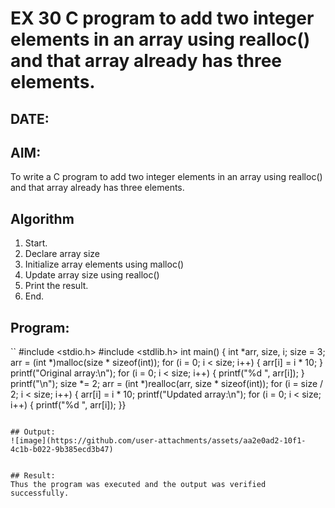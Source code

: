 # EX 30 C program to add two integer elements in an array using realloc() and that array already has three elements.
## DATE: 
## AIM:
To write a C program to add two integer elements in an array using realloc() and that array already has three elements.

## Algorithm
1. Start.
2. Declare array size
3. Initialize array elements using malloc()
4. Update array size using realloc()
5. Print the result.
6. End. 

## Program:
``
#include <stdio.h>
#include <stdlib.h>
int main() {
 int *arr, size, i;
 size = 3;
 arr = (int *)malloc(size * sizeof(int)); 
 for (i = 0; i < size; i++) {
 arr[i] = i * 10; }
 printf("Original array:\n");
 for (i = 0; i < size; i++) {
 printf("%d ", arr[i]);
 }
 printf("\n");
 size *= 2;
 arr = (int *)realloc(arr, size * sizeof(int)); 
 for (i = size / 2; i < size; i++) {
 arr[i] = i * 10;
printf("Updated array:\n");
 for (i = 0; i < size; i++) {
 printf("%d ", arr[i]);
 }}
```

## Output:
![image](https://github.com/user-attachments/assets/aa2e0ad2-10f1-4c1b-b022-9b385ecd3b47)


## Result:
Thus the program was executed and the output was verified successfully.
